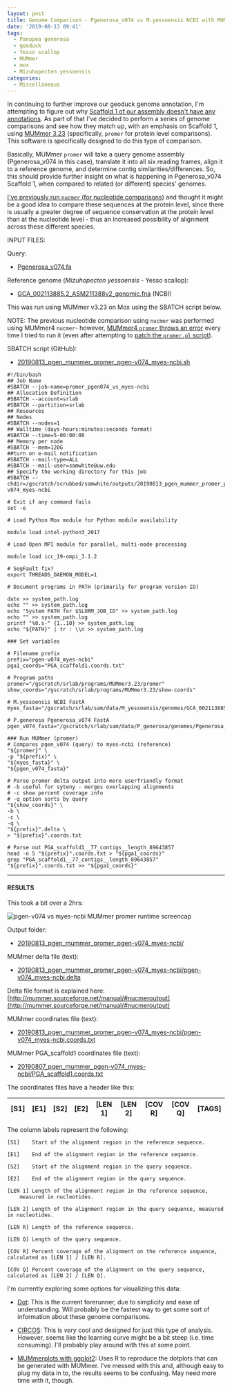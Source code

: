 ```yaml
---
layout: post
title: Genome Comparison - Pgenerosa_v074 vs M.yessoensis NCBI with MUMmer Promer on Mox
date: '2019-08-13 09:41'
tags:
  - Panopea generosa
  - geoduck
  - Yesso scallop
  - MUMmer
  - mox
  - Mizuhopecten yessoensis
categories:
  - Miscellaneous
---
```

In continuing to further improve our geoduck genome annotation, I'm attempting to figure out why [Scaffold 1 of our assembly doesn't have any annotations](https://github.com/RobertsLab/resources/issues/721). As part of that I've decided to perform a series of genome comparisons and see how they match up, with an emphasis on Scaffold 1, using [MUMmer 3.23](https://sourceforge.net/projects/mummer/) (specifically, `promer` for protein level comparisons). This software is specifically designed to do this type of comparison.

Basically, MUMmer `promer` will take a query genome assembly (Pgenerosa_v074 in this case), translate it into all six reading frames, align it to a reference genome, and determine contig similarities/differences. So, this should provide further insight on what is happening in Pgenerosa_v074 Scaffold 1, when compared to related (or different) species' genomes.

[I've previously run `nucmer` (for nucleotide comparisons)](https://robertslab.github.io/sams-notebook/2019/08/07/Genome-Comparison-Pgenerosa_v074-vs-C.gigas-NCBI-with-MUMmer-on-Mox.html) and thought it might be a good idea to compare these sequences at the protein level, since there is usually a greater degree of sequence conservation at the protein level than at the nucleotide level - thus an increased possibility of alignment across these different species.

INPUT FILES:

Query:

- [Pgenerosa_v074.fa](http://owl.fish.washington.edu/halfshell/genomic-databank/Pgenerosa_v074.fa)

Reference genome (_Mizuhopecten yessoensis_ - Yesso scallop):

- [GCA_002113885.2_ASM211388v2_genomic.fna](ftp://ftp.ncbi.nlm.nih.gov/genomes/all/GCA/002/113/885/GCA_002113885.2_ASM211388v2/GCA_002113885.2_ASM211388v2_genomic.fna.gz) (NCBI)


This was run using MUMmer v3.23 on Mox using the SBATCH script below.

NOTE: The previous nucleotide comparison using `nucmer` was performed using MUMmer4 `nucmer`- however, [MUMmer4 `promer` throws an error](https://github.com/mummer4/mummer/issues/55) every time I tried to run it (even after attempting to [patch the `promer.pl` script](https://github.com/mummer4/mummer/issues/55#issuecomment-448890623)).

SBATCH script (GitHub):

- [20190813_pgen_mummer_promer_pgen-v074_myes-ncbi.sh](https://github.com/RobertsLab/sams-notebook/blob/master/sbatch_scripts/20190813_pgen_mummer_promer_pgen-v074_myes-ncbi.sh)

```shell
#!/bin/bash
## Job Name
#SBATCH --job-name=promer_pgen074_vs_myes-ncbi
## Allocation Definition
#SBATCH --account=srlab
#SBATCH --partition=srlab
## Resources
## Nodes
#SBATCH --nodes=1
## Walltime (days-hours:minutes:seconds format)
#SBATCH --time=5-00:00:00
## Memory per node
#SBATCH --mem=120G
##turn on e-mail notification
#SBATCH --mail-type=ALL
#SBATCH --mail-user=samwhite@uw.edu
## Specify the working directory for this job
#SBATCH --chdir=/gscratch/scrubbed/samwhite/outputs/20190813_pgen_mummer_promer_pgen-v074_myes-ncbi

# Exit if any command fails
set -e

# Load Python Mox module for Python module availability

module load intel-python3_2017

# Load Open MPI module for parallel, multi-node processing

module load icc_19-ompi_3.1.2

# SegFault fix?
export THREADS_DAEMON_MODEL=1

# Document programs in PATH (primarily for program version ID)

date >> system_path.log
echo "" >> system_path.log
echo "System PATH for $SLURM_JOB_ID" >> system_path.log
echo "" >> system_path.log
printf "%0.s-" {1..10} >> system_path.log
echo "${PATH}" | tr : \\n >> system_path.log

### Set variables

# Filename prefix
prefix="pgen-v074_myes-ncbi"
pga1_coords="PGA_scaffold1.coords.txt"

# Program paths
promer="/gscratch/srlab/programs/MUMmer3.23/promer"
show_coords="/gscratch/srlab/programs/MUMmer3.23/show-coords"

# M.yessoensis NCBI FastA
myes_fasta="/gscratch/srlab/sam/data/M_yessoensis/genomes/GCA_002113885.2_ASM211388v2_genomic.fna"

# P.generosa Pgenerosa_v074 FastA
pgen_v074_fasta="/gscratch/srlab/sam/data/P_generosa/genomes/Pgenerosa_v074.fa"

### Run MUMmer (promer)
# Compares pgen_v074 (query) to myes-ncbi (reference)
"${promer}" \
-p "${prefix}" \
"${myes_fasta}" \
"${pgen_v074_fasta}"

# Parse promer delta output into more userfriendly format
# -b useful for syteny - merges overlapping alignments
# -c show percent coverage info
# -q option sorts by query
"${show_coords}" \
-b \
-c \
-q \
"${prefix}".delta \
> "${prefix}".coords.txt

# Parse out PGA_scaffold1__77_contigs__length_89643857
head -n 5 "${prefix}".coords.txt > "${pga1_coords}"
grep "PGA_scaffold1__77_contigs__length_89643857" "${prefix}".coords.txt >> "${pga1_coords}"
```

---

#### RESULTS

This took a bit over a 2hrs:

![pgen-v074 vs myes-ncbi MUMmer promer runtime screencap](https://github.com/RobertsLab/sams-notebook/blob/master/images/screencaps/20190813_mummer_promer_pgen-074_myes-ncbi_runtime.png?raw=true)

Output folder:

- [20190813_pgen_mummer_promer_pgen-v074_myes-ncbi/](https://gannet.fish.washington.edu/Atumefaciens/20190813_pgen_mummer_promer_pgen-v074_myes-ncbi/)

MUMmer delta file (text):

- [20190813_pgen_mummer_promer_pgen-v074_myes-ncbi/pgen-v074_myes-ncbi.delta](https://gannet.fish.washington.edu/Atumefaciens/20190813_pgen_mummer_promer_pgen-v074_myes-ncbi/pgen-v074_myes-ncbi.delta)

Delta file format is explained here: [http://mummer.sourceforge.net/manual/#nucmeroutput](http://mummer.sourceforge.net/manual/#nucmeroutput)

MUMmer coordinates file (text):

- [20190813_pgen_mummer_promer_pgen-v074_myes-ncbi/pgen-v074_myes-ncbi.coords.txt](https://gannet.fish.washington.edu/Atumefaciens/20190813_pgen_mummer_promer_pgen-v074_myes-ncbi/pgen-v074_myes-ncbi.coords.txt)

MUMmer PGA_scaffold1 coordinates file (text):

- [20190807_pgen_mummer_pgen-v074_myes-ncbi/PGA_scaffold1.coords.txt](https://gannet.fish.washington.edu/Atumefaciens/20190813_pgen_mummer_promer_pgen-v074_myes-ncbi/PGA_scaffold1.coords.txt)


The coordinates files have a header like this:

| [S1]  |   [E1] | [S2]  |   [E2] | [LEN 1] | [LEN 2] | [COV R] | [COV Q] | [TAGS] |
|-------|--------|-------|--------|---------|---------|---------|---------|--------|

The column labels represent the following:

```
[S1]    Start of the alignment region in the reference sequence.

[E1]    End of the alignment region in the reference sequence.

[S2]    Start of the alignment region in the query sequence.

[E2]    End of the alignment region in the query sequence.

[LEN 1] Length of the alignment region in the reference sequence,
    measured in nucleotides.

[LEN 2] Length of the alignment region in the query sequence, measured in nucleotides.

[LEN R] Length of the reference sequence.

[LEN Q] Length of the query sequence.

[COV R] Percent coverage of the alignment on the reference sequence, calculated as [LEN 1] / [LEN R].

[COV Q] Percent coverage of the alignment on the query sequence, calculated as [LEN 2] / [LEN Q].
```

I'm currently exploring some options for visualizing this data:

- [Dot](https://github.com/dnanexus/dot): This is the current forerunner, due to simplicity and ease of understanding. Will probably be the fastest way to get some sort of information about these genome comparisons.

- [CIRCOS](http://circos.ca/): This is _very_ cool and designed for just this type of analysis. However, seems like the learning curve might be a bit steep (i.e. time consuming). I'll probably play around with this at some point.

- [MUMmerplots with ggplot2](https://jmonlong.github.io/Hippocamplus/2017/09/19/mummerplots-with-ggplot2/): Uses R to reproduce the dotplots that can be generated with MUMmer. I've messed with this and, although easy to plug my data in to, the results seems to be confusing. May need more time with it, though.
